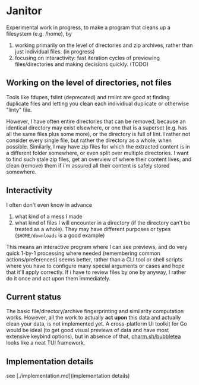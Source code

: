 # Janitor

Experimental work in progress, to make a program that cleans up a filesystem (e.g. /home), by
1) working primarily on the level of directories and zip archives, rather than just individual files. (in progress)
2) focusing on interactivity: fast iteration cycles of previewing files/directories and making decisions quickly. (TODO)

## Working on the level of directories, not files

Tools like fdupes, fslint (deprecated) and rmlint are good at finding duplicate files and letting you clean each individiual duplicate or otherwise "linty" file.

However, I have often entire directories that can be removed, because an identical directory may exist elsewhere, or one that is a superset (e.g. has all the same files plus some more), or the directory is full of lint. I rather not consider every single file, but rather the directory as a whole, when possible.
Similarly, I may have zip files for which the extracted content is in a different folder somewhere, or even split over multiple directories. I want to find such stale zip files, get an overview of where their content lives, and clean (remove) them if i'm assured all their content is safely stored somewhere.

## Interactivity

I often don't even know in advance 
1) what kind of a mess I made
2) what kind of files I will encounter in a directory (if the directory can't be treated as a whole). They may have different purposes or types (`$HOME/downloads` is a good example)

This means an interactive program where I can see previews, and do very quick 1-by-1 processing where needed (remembering common actions/preferences) seems better,
rather than a CLI tool or shell scripts where you have to configure many special arguments or cases and hope that it'll apply correctly.
If i have to review files by one by anyway, I rather do it once and act upon them immediately.

## Current status

The basic file/directory/archive fingerprinting and similarity computation works.
However, all the work to actually __act upon__ this data and actually clean your data, is not implemented yet.
A cross-platform UI toolkit for Go would be ideal (to get good visual previews of data and have most extensive keybind options),
but in absence of that, [charm.sh/bubbletea](https://github.com/charmbracelet/bubbletea) looks like a neat TUI framework.

## Implementation details

see [./implementation.md](implementation details)
